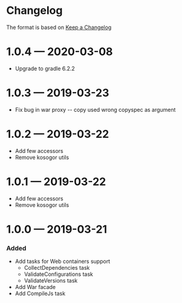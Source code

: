 # Changelog
The format is based on [Keep a Changelog](https://keepachangelog.com/en/1.0.0/)

# 1.0.4 — 2020-03-08
* Upgrade to gradle 6.2.2

# 1.0.3 — 2019-03-23
* Fix bug in war proxy -- copy used wrong copyspec as argument

# 1.0.2 — 2019-03-22
* Add few accessors
* Remove kosogor utils

# 1.0.1 — 2019-03-22
* Add few accessors
* Remove kosogor utils

# 1.0.0 — 2019-03-21
### Added
* Add tasks for Web containers support
    * CollectDependencies task
    * ValidateConfigurations task
    * ValidateVersions task
* Add War facade
* Add CompileJs task
